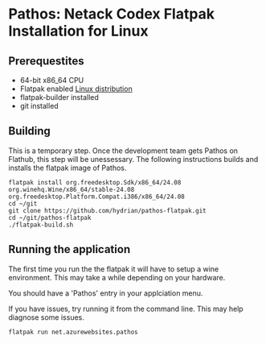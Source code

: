 # Pathos: Netack Codex Flatpak Installation for Linux

## Prerequestites
* 64-bit x86_64 CPU 
* Flatpak enabled [Linux distribution](https://flatpak.org/setup/) 
* flatpak-builder installed 
* git installed

## Building

This is a temporary step. Once the development team gets Pathos on Flathub, this step will be unessessary. The following instructions builds and installs the flatpak image of Pathos. 

```
flatpak install org.freedesktop.Sdk/x86_64/24.08 org.winehq.Wine/x86_64/stable-24.08 org.freedesktop.Platform.Compat.i386/x86_64/24.08
cd ~/git
git clone https://github.com/hydrian/pathos-flatpak.git
cd ~/git/pathos-flatpak
./flatpak-build.sh
```

<!-- ## Installation

Install flatpak application

```
flatpack install net.azurewebsites.pathos
``` -->

## Running the application
The first time you run the the flatpak it will have to setup a wine environment. This may take a while depending on your hardware.  

You should have a 'Pathos' entry in your applciation menu.

If you have issues, try running it from the command line. This may help diagnose some issues. 

```
flatpak run net.azurewebsites.pathos
```
